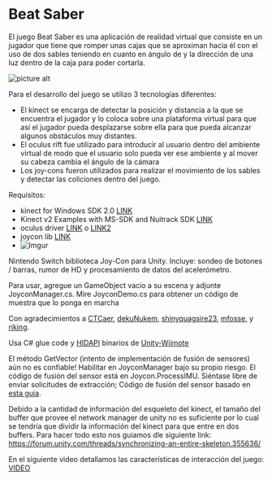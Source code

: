 # Beat Saber

El juego Beat Saber es una aplicación de realidad virtual que consiste en un jugador que tiene que romper unas cajas que 
se aproximan hacia él con el uso de dos sables teniendo en cuanto en ángulo de y la dirección de una luz dentro de la caja para poder cortarla.

![picture alt](https://i2.wp.com/vrespawn.com/wp-content/uploads/2019/02/Beat-Saber-from-Pesky.png?fit=624%2C351&ssl=1 "Beat Saber")

Para el desarrollo del juego se utilizo 3 tecnologías diferentes:
* El kinect se encarga de detectar la posición y distancia a la que se encuentra el jugador y lo coloca sobre una plataforma virtual para que así el jugador pueda desplazarse sobre ella para que pueda alcanzar algunos obstáculos muy distantes.
* El oculus rift fue utilizado para introducir al usuario dentro del ambiente virtual de modo que el usuario solo pueda ver ese ambiente y al mover su cabeza cambia el ángulo de la cámara 
* Los joy-cons fueron utilizados para realizar el movimiento de los sables y detectar las coliciones dentro del juego.


Requisitos:
- kinect for Windows SDK 2.0 [LINK](https://www.microsoft.com/en-us/download/details.aspx?id=44561)
- Kinect v2 Examples with MS-SDK and Nuitrack SDK [LINK](https://assetstore.unity.com/packages/3d/characters/kinect-v2-examples-with-ms-sdk-and-nuitrack-sdk-18708)
- oculus driver [LINK](https://assetstore.unity.com/packages/tools/integration/oculus-integration-82022) o [LINK2](https://developer.oculus.com/downloads/package/unity-integration/)
- joycon lib [LINK](https://github.com/Looking-Glass/JoyconLib)
- ![Imgur](https://i.imgur.com/BbV6Srg.gif)

Nintendo Switch biblioteca Joy-Con para Unity. Incluye: sondeo de botones / barras, rumor de HD y procesamiento de datos del acelerómetro.

Para usar, agregue un GameObject vacío a su escena y adjunte JoyconManager.cs. Mire JoyconDemo.cs para obtener un código de muestra que lo ponga en marcha

Con agradecimientos a  [CTCaer](https://github.com/ctcaer/jc_toolkit/), [dekuNukem](https://github.com/dekuNukem/Nintendo_Switch_Reverse_Engineering), [shinyquagsire23](https://github.com/shinyquagsire23/HID-Joy-Con-Whispering), [mfosse](https://github.com/mfosse/JoyCon-Driver), y [riking](https://github.com/riking/joycon).

Usa C# glue code y [HIDAPI](https://github.com/signal11/hidapi) binarios de  [Unity-Wiimote](https://github.com/Flafla2/Unity-Wiimote)

El método GetVector (intento de implementación de fusión de sensores) aún no es confiable! Habilitar en JoyconManager bajo su propio riesgo. El código de fusión del sensor está en Joycon.ProcessIMU. Siéntase libre de enviar solicitudes de extracción; Código de fusión del sensor basado en [esta guia](starlino.com/imu_guide.html).

Debido a la cantidad de información del esqueleto del kinect, el tamaño del buffer que provee el network manager de unity no es suficiente por lo cual se tendria que dividir la información del kinect para que entre en dos buffers. Para hacer todo esto nos guiamos dle siguiente link: https://forum.unity.com/threads/synchronizing-an-entire-skeleton.355636/

En el siguiente video detallamos las características de interacción del juego:
[VIDEO](https://youtu.be/aSj_CHPQWro)
